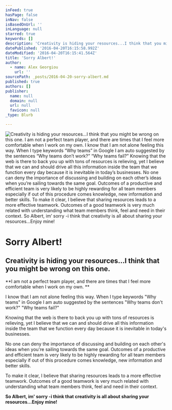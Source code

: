 ```yaml
---
inFeed: true
hasPage: false
inNav: false
isBasedOnUrl: ''
inLanguage: null
starred: true
keywords: []
description: 'Creativity is hiding your resources...I think that you might be wrong on this one. I am not a perfect team player, and there are times that I feel more comfortable when I work on my own. I know that I am not alone feeling this way. When I type keywords “Why teams” in Google I am auto suggested by the sentences “Why teams don’t work?” “Why teams fail?” Knowing that the web is there to back you up with tons of resources is relieving, yet I believe that we can and should drive all this information inside the team that we function every day because it is inevitable in today’s businesses. No one can deny the importance of discussing and building on each other’s ideas when you’re sailing towards the same goal. Outcomes of a productive and efficient team is very likely to be highly rewarding for all team members especially if out of this procedure comes knowledge, new information and better skills. To make it clear, I believe that sharing resources leads to a more effective teamwork. Outcomes of a good teamwork is very much related with understanding what team members think, feel and need in their context. So Albert, im’ sorry -i think that creativity is all about sharing your resources...Enjoy mine!'
datePublished: '2016-04-20T16:15:58.992Z'
dateModified: '2016-04-20T16:15:41.564Z'
title: 'Sorry Albert!'
author:
  - name: Alex Georgiou
    url: ''
sourcePath: _posts/2016-04-20-sorry-albert.md
published: true
authors: []
publisher:
  name: null
  domain: null
  url: null
  favicon: null
_type: Blurb

---
```

![Creativity is hiding your resources...I think that you might be wrong on this one. I am not a perfect team player, and there are times that I feel more comfortable when I work on my own. I know that I am not alone feeling this way. When I type keywords “Why teams” in Google I am auto suggested by the sentences “Why teams don’t work?” “Why teams fail?” Knowing that the web is there to back you up with tons of resources is relieving, yet I believe that we can and should drive all this information inside the team that we function every day because it is inevitable in today’s businesses. No one can deny the importance of discussing and building on each other’s ideas when you’re sailing towards the same goal. Outcomes of a productive and efficient team is very likely to be highly rewarding for all team members especially if out of this procedure comes knowledge, new information and better skills. To make it clear, I believe that sharing resources leads to a more effective teamwork. Outcomes of a good teamwork is very much related with understanding what team members think, feel and need in their context. So Albert, im’ sorry -i think that creativity is all about sharing your resources...Enjoy mine!](https://the-grid-user-content.s3-us-west-2.amazonaws.com/7b822521-0de5-4333-81ac-fceecc275055.jpg)

# Sorry Albert!

## Creativity is hiding your resources...I think that you might be wrong on this one.

**I am not a perfect team player, and there are times that I feel more comfortable when I work on my own. **

I know that I am not alone feeling this way. When I type keywords "Why teams" in Google I am auto suggested by the sentences "Why teams don't work?" "Why teams fail?" 

Knowing that the web is there to back you up with tons of resources is relieving, yet I believe that we can and should drive all this information inside the team that we function every day because it is inevitable in today's businesses.

No one can deny the importance of discussing and building on each other's ideas when you're sailing towards the same goal. Outcomes of a productive and efficient team is very likely to be highly rewarding for all team members especially if out of this procedure comes knowledge, new information and better skills.

To make it clear, I believe that sharing resources leads to a more effective teamwork. Outcomes of a good teamwork is very much related with understanding what team members think, feel and need in their context.

**So Albert, im' sorry -i think that creativity is all about sharing your resources...Enjoy mine!**